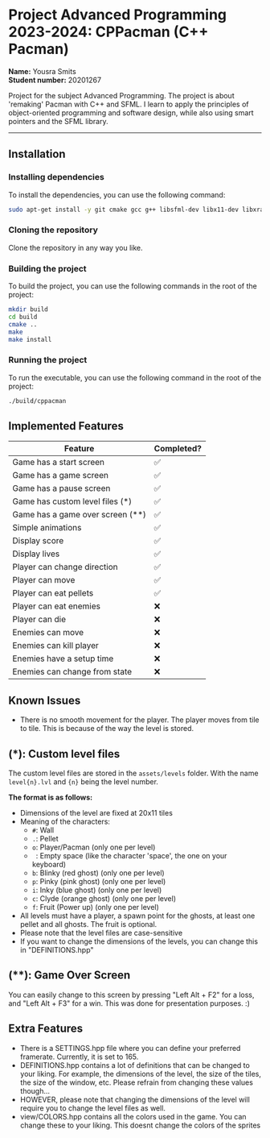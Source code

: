 Project Advanced Programming 2023-2024: CPPacman (C++ Pacman)
=======================================

**Name:** Yousra Smits  
**Student number:** 20201267

Project for the subject Advanced Programming. The project is about 'remaking' Pacman with C++ and SFML.
I learn to apply the principles of object-oriented programming and software design,
while also using smart pointers and the SFML library.

---

## Installation

### Installing dependencies

To install the dependencies, you can use the following command:

```bash
sudo apt-get install -y git cmake gcc g++ libsfml-dev libx11-dev libxrandr-dev libudev-dev libfreetype-dev libopenal-dev libflac-dev libvorbis-dev libxcursor-dev
```

### Cloning the repository

Clone the repository in any way you like.

### Building the project

To build the project, you can use the following commands in the root of the project:

```bash
mkdir build
cd build
cmake ..
make
make install
```

### Running the project

To run the executable, you can use the following command in the root of the project:

```bash
./build/cppacman
```

## Implemented Features

| Feature                          | Completed? |
|----------------------------------|------------|
| Game has a start screen          | ✅          |
| Game has a game screen           | ✅          |
| Game has a pause screen          | ✅          |
| Game has custom level files (*)  | ✅          |
| Game has a game over screen (**) | ✅          |
| Simple animations                | ✅          |
| Display score                    | ✅          |
| Display lives                    | ✅          |
| Player can change direction      | ✅          |
| Player can move                  | ✅          |
| Player can eat pellets           | ✅          |
| Player can eat enemies           | ❌          |
| Player can die                   | ❌          |
| Enemies can move                 | ❌          |
| Enemies can kill player          | ❌          |
| Enemies have a setup time        | ❌          |
| Enemies can change from state    | ❌          |

## Known Issues

- There is no smooth movement for the player. The player moves from tile to tile. This is because of the way the level
  is stored.

## (*): Custom level files

The custom level files are stored in the `assets/levels` folder. With the name `level{n}.lvl` and `{n}` being the level
number.

**The format is as follows:**
- Dimensions of the level are fixed at 20x11 tiles
- Meaning of the characters:
  - `#`: Wall
  - `.`: Pellet
  - `o`: Player/Pacman (only one per level)
  - ` `: Empty space (like the character 'space', the one on your keyboard)
  - `b`: Blinky (red ghost) (only one per level)
  - `p`: Pinky (pink ghost) (only one per level)
  - `i`: Inky (blue ghost) (only one per level)
  - `c`: Clyde (orange ghost) (only one per level)
  - `f`: Fruit (Power up) (only one per level)
- All levels must have a player, a spawn point for the ghosts, at least one pellet and all ghosts. The fruit is
  optional.
- Please note that the level files are case-sensitive
- If you want to change the dimensions of the levels, you can change this in "DEFINITIONS.hpp"

## (**): Game Over Screen

You can easily change to this screen by pressing "Left Alt + F2" for a loss, and "Left Alt + F3" for a win.
This was done for presentation purposes. :)

## Extra Features

- There is a SETTINGS.hpp file where you can define your preferred framerate. Currently, it is set to 165.
- DEFINITIONS.hpp contains a lot of definitions that can be changed to your liking. For example, the dimensions of the
  level, the size of the tiles, the size of the window, etc. Please refrain from changing these values though...
- HOWEVER, please note that changing the dimensions of the level will require you to change the level files as well.
- view/COLORS.hpp contains all the colors used in the game. You can change these to your liking. This doesnt change the
  colors of the sprites